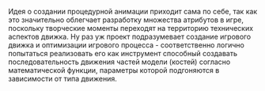 Идея о создании процедурной анимации приходит сама по себе, так как это значительно облегчает разработку множества атрибутов в игре, поскольку творческие моменты переходят на территорию технических аспектов движка. Ну раз уж проект подразумевает создание игрового движка и оптимизации игрового процесса - соответственно логично попытаться реализовать его как инструмент способный создавать  последовательность движения частей модели (костей) согласно математической функции, параметры которой подгоняются в зависимости от типа движения. 